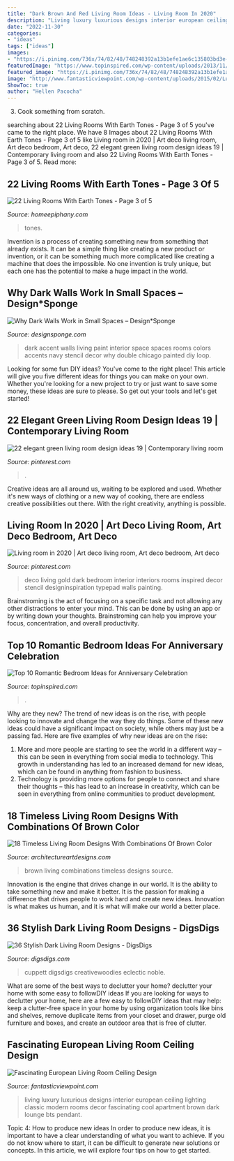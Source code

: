 ```yaml
---
title: "Dark Brown And Red Living Room Ideas - Living Room In 2020"
description: "Living luxury luxurious designs interior european ceiling lighting classic modern rooms decor fascinating cool apartment brown dark lounge bts pendant"
date: "2022-11-30"
categories:
- "ideas"
tags: ["ideas"]
images:
- "https://i.pinimg.com/736x/74/82/48/748248392a13b1efe1ae6c135803bd3e--art-deco-room-art-deco-decor.jpg"
featuredImage: "https://www.topinspired.com/wp-content/uploads/2013/11/8b66901bdc7c0eb60c3f55ff1ecab1a0.jpg"
featured_image: "https://i.pinimg.com/736x/74/82/48/748248392a13b1efe1ae6c135803bd3e--art-deco-room-art-deco-decor.jpg"
image: "http://www.fantasticviewpoint.com/wp-content/uploads/2015/02/Luxurious-Living-Room-Decorating-Ideas-Classic-Interior-Design-634x385.jpg"
ShowToc: true
author: "Hellen Pacocha"
---
```



3. Cook something from scratch.

	

		
searching about 22 Living Rooms With Earth Tones - Page 3 of 5 you've came to the right place. We have 8 Images about 22 Living Rooms With Earth Tones - Page 3 of 5 like Living room in 2020 | Art deco living room, Art deco bedroom, Art deco, 22 elegant green living room design ideas 19 | Contemporary living room and also 22 Living Rooms With Earth Tones - Page 3 of 5. Read more:
		
    
## 22 Living Rooms With Earth Tones - Page 3 Of 5

<img loading=lazy src="https://homeepiphany.com/wp-content/uploads/2015/11/22-Living-Rooms-With-Earth-Tones-11.jpg" onerror="this.onerror=null;this.src='https://tse2.mm.bing.net/th?id=OIP.G4Y-hFy06GVHTWm3IR3E0AHaE8&amp;pid=15.1';" alt="22 Living Rooms With Earth Tones - Page 3 of 5">

_Source: homeepiphany.com_

>tones. 

	

Invention is a process of creating something new from something that already exists. It can be a simple thing like creating a new product or invention, or it can be something much more complicated like creating a machine that does the impossible. No one invention is truly unique, but each one has the potential to make a huge impact in the world.

    
## Why Dark Walls Work In Small Spaces – Design*Sponge

<img loading=lazy src="https://www.designsponge.com/wp-content/uploads/2015/11/03_amberhampton.jpg" onerror="this.onerror=null;this.src='https://tse2.mm.bing.net/th?id=OIP.CQ1xjco_PB4fqMWvqx5QZAHaKh&amp;pid=15.1';" alt="Why Dark Walls Work in Small Spaces – Design*Sponge">

_Source: designsponge.com_

>dark accent walls living paint interior space spaces rooms colors accents navy stencil decor why double chicago painted diy loop. 

	

Looking for some fun DIY ideas? You've come to the right place! This article will give you five different ideas for things you can make on your own. Whether you're looking for a new project to try or just want to save some money, these ideas are sure to please. So get out your tools and let's get started!

    
## 22 Elegant Green Living Room Design Ideas 19 | Contemporary Living Room

<img loading=lazy src="https://i.pinimg.com/736x/56/94/98/569498a42b0bee3d158eac25984724a5.jpg" onerror="this.onerror=null;this.src='https://tse4.mm.bing.net/th?id=OIP.rz1fP-Lyjnfz1FKP4-RMngHaJ4&amp;pid=15.1';" alt="22 elegant green living room design ideas 19 | Contemporary living room">

_Source: pinterest.com_

>. 

	

Creative ideas are all around us, waiting to be explored and used. Whether it's new ways of clothing or a new way of cooking, there are endless creative possibilities out there. With the right creativity, anything is possible.

    
## Living Room In 2020 | Art Deco Living Room, Art Deco Bedroom, Art Deco

<img loading=lazy src="https://i.pinimg.com/736x/74/82/48/748248392a13b1efe1ae6c135803bd3e--art-deco-room-art-deco-decor.jpg" onerror="this.onerror=null;this.src='https://tse3.mm.bing.net/th?id=OIP.kuxE1UbObPQUYHMgVdMsAAHaLH&amp;pid=15.1';" alt="Living room in 2020 | Art deco living room, Art deco bedroom, Art deco">

_Source: pinterest.com_

>deco living gold dark bedroom interior interiors rooms inspired decor stencil designinspiration typepad walls painting. 

	

Brainstroming is the act of focusing on a specific task and not allowing any other distractions to enter your mind. This can be done by using an app or by writing down your thoughts. Brainstroming can help you improve your focus, concentration, and overall productivity.

    
## Top 10 Romantic Bedroom Ideas For Anniversary Celebration

<img loading=lazy src="https://www.topinspired.com/wp-content/uploads/2013/11/8b66901bdc7c0eb60c3f55ff1ecab1a0.jpg" onerror="this.onerror=null;this.src='https://tse3.mm.bing.net/th?id=OIP.-8eA5RMYFbUsyaBtfylF2gHaJ3&amp;pid=15.1';" alt="Top 10 Romantic Bedroom Ideas for Anniversary Celebration">

_Source: topinspired.com_

>. 

	

Why are they new?
The trend of new ideas is on the rise, with people looking to innovate and change the way they do things. Some of these new ideas could have a significant impact on society, while others may just be a passing fad. Here are five examples of why new ideas are on the rise: 
1) More and more people are starting to see the world in a different way – this can be seen in everything from social media to technology. This growth in understanding has led to an increased demand for new ideas, which can be found in anything from fashion to business. 
2) Technology is providing more options for people to connect and share their thoughts – this has lead to an increase in creativity, which can be seen in everything from online communities to product development.

    
## 18 Timeless Living Room Designs With Combinations Of Brown Color

<img loading=lazy src="https://www.architectureartdesigns.com/wp-content/uploads/2016/09/12-27-630x583.jpg" onerror="this.onerror=null;this.src='https://tse1.mm.bing.net/th?id=OIP.y2mHCEEGnxqfvZGuzmSRoQHaG2&amp;pid=15.1';" alt="18 Timeless Living Room Designs With Combinations Of Brown Color">

_Source: architectureartdesigns.com_

>brown living combinations timeless designs source. 

	

Innovation is the engine that drives change in our world. It is the ability to take something new and make it better. It is the passion for making a difference that drives people to work hard and create new ideas. Innovation is what makes us human, and it is what will make our world a better place.

    
## 36 Stylish Dark Living Room Designs - DigsDigs

<img loading=lazy src="https://www.digsdigs.com/photos/stylish-dark-living-room-designs-19.jpg" onerror="this.onerror=null;this.src='https://tse3.mm.bing.net/th?id=OIP.tvknlHcxxRxIJRwdqCDT9wHaLH&amp;pid=15.1';" alt="36 Stylish Dark Living Room Designs - DigsDigs">

_Source: digsdigs.com_

>cuppett digsdigs creativewoodies eclectic noble. 

	

What are some of the best ways to declutter your home?
declutter your home with some easy to followDIY ideas 
If you are looking for ways to declutter your home, here are a few easy to followDIY ideas that may help: keep a clutter-free space in your home by using organization tools like bins and shelves, remove duplicate items from your closet and drawer, purge old furniture and boxes, and create an outdoor area that is free of clutter.

    
## Fascinating European Living Room Ceiling Design

<img loading=lazy src="http://www.fantasticviewpoint.com/wp-content/uploads/2015/02/Luxurious-Living-Room-Decorating-Ideas-Classic-Interior-Design-634x385.jpg" onerror="this.onerror=null;this.src='https://tse1.mm.bing.net/th?id=OIP.4nOkT9avaRwfENat8xa8IQHaEf&amp;pid=15.1';" alt="Fascinating European Living Room Ceiling Design">

_Source: fantasticviewpoint.com_

>living luxury luxurious designs interior european ceiling lighting classic modern rooms decor fascinating cool apartment brown dark lounge bts pendant. 

	

Topic 4: How to produce new ideas
In order to produce new ideas, it is important to have a clear understanding of what you want to achieve. If you do not know where to start, it can be difficult to generate new solutions or concepts. In this article, we will explore four tips on how to get started.

